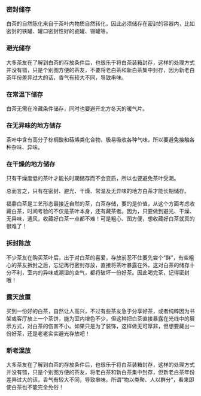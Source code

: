 ### 密封储存

白茶的自然陈化来自于茶叶内物质自然转化，因此必须储存在密封的容器内，比如密封的铁罐、罐口密封性好的瓷罐、锡罐等。

### 避光储存

大多茶友在了解到白茶的存放条件后，也很乐于将白茶装箱封存，这样的处理方式并没有错，只是个别图方便的茶友，不要将老白茶和新白茶集中封存，因为新老白茶年份差异过大的话，香气有较大不同，导致串味。

### 在常温下储存

白茶无需在冷藏条件储存，同时也要避开北方冬天的暖气片。

### 在无异味的地方储存

茶叶中含有高分子棕榈酸和萜烯类化合物，极易吸收各种气味，所以要避免接触各种杂味、异味。

### 在干燥的地方储存

只有干燥度低的茶叶才能长时期储存而不会变质，所以也要避免茶叶受潮。

总而言之，只有在密封、避光、干燥、常温及无异味的地方白茶才能长期储存。

福鼎白茶是工艺形态最接近自然的茶，白茶存储，要的是价值，从这个方面考虑收藏白茶，时间考验的不仅是茶叶本身，还有藏茶者。因为，只要做到避光、干燥、无异味，通风，收藏好白茶一点都不难！可是粗心、图方便，想收藏好白茶就真的很难了！

### 拆封陈放

不少茶友在购买茶叶后，出于对白茶的喜爱，存放前忍不住要先尝个“鲜”，有些粗心的茶友拆封之后，忘记再行密封存放，直接将茶叶暴露在外，这对白茶的储存十分不利，室内的异味或潮湿的空气，都将破坏一份好茶。因此喝完茶，记得密封哦！

### 露天放置

买到一份好的白茶，自然让人高兴，不过有些茶友急于分享好茶，或者纯粹因为书架或客厅放上一个茶饼，能为室内增色不少，但这种把白茶直接暴露在光线中的展示方式，对白茶的伤害不小。如果只是为了装饰，这样做无可厚非，但想要藏出一份好茶，还是老老实实避光存放吧！

### 新老混放

大多茶友在了解到白茶的存放条件后，也很乐于将白茶装箱封存，这样的处理方式并没有错，只是个别图方便的茶友，将老白茶和新白茶集中封存，但新老白茶年份差异过大的话，香气有较大不同，导致串味。所谓“物以类聚、人以群分”，看来即使白茶也不能完全免俗！
